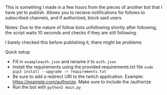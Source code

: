 This is something I made in a few hours from the pieces of another bot that I have yet to publish. Allows you to recieve notifications for follows to subscribed channels, and if authorized, block said users. 

Notes: Due to the nature of follow bots unfollowing shortly after following, the script waits 10 seconds and checks if they are still following.

I barely checked this before publishing it, there might be problems

Quick setup

* Fill in `exampleauth.json` and rename it to `auth.json`
* Install the requirements using the provided requirements.txt file `sudo pip3 install --upgrade -r requirements.txt`
* Be sure to add a redirect URI to the twitch application. Example: https://example.com/authorize. Make sure to include the /authorize
* Run the bot with `python3 main.py`